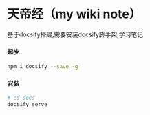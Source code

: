 # 天帝经（my wiki note）
基于docsify搭建,需要安装docsify脚手架,学习笔记

#### 起步
```bash
npm i docsify --save -g
```

#### 安装
```bash
# cd docs
docsify serve
```